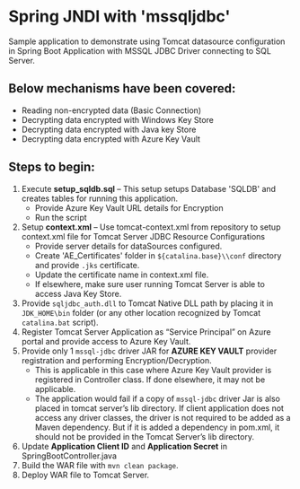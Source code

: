 
# Spring JNDI with 'mssqljdbc'
Sample application to demonstrate using Tomcat datasource configuration in Spring Boot Application with MSSQL JDBC Driver connecting to SQL Server.

## Below mechanisms have been covered:
- Reading non-encrypted data (Basic Connection)
- Decrypting data encrypted with Windows Key Store
- Decrypting data encrypted with Java key Store
- Decrypting data encrypted with Azure Key Vault

## Steps to begin:
1. Execute **setup_sqldb.sql** – This setup setups Database 'SQLDB' and creates tables for running this application. 
   - Provide Azure Key Vault URL details for Encryption
   - Run the script
2. Setup **context.xml** – Use tomcat-context.xml from repository to setup context.xml file for Tomcat Server JDBC Resource Configurations
    - Provide server details for dataSources configured.
    - Create 'AE_Certificates' folder in `${catalina.base}\\conf` directory and provide `.jks` certificate.
    - Update the certificate name in context.xml file.
    - If elsewhere, make sure user running Tomcat Server is able to access Java Key Store.
4. Provide `sqljdbc_auth.dll` to Tomcat Native DLL path by placing it in `JDK_HOME\bin` folder (or any other location recognized by Tomcat `catalina.bat` script).
5. Register Tomcat Server Application as “Service Principal” on Azure portal and provide access to Azure Key Vault.
6. Provide only 1 `mssql-jdbc` driver JAR for **AZURE KEY VAULT** provider registration and performing Encryption/Decryption.
    - This is applicable in this case where Azure Key Vault provider is registered in Controller class. If done elsewhere, it may not be applicable.
    - The application would fail if a copy of `mssql-jdbc` driver Jar is also placed in tomcat server’s lib directory. If client application does not access any driver classes, the driver is not required to be added as a Maven dependency. But if it is added a dependency in pom.xml, it should not be provided in the Tomcat Server’s lib directory.
7. Update **Application Client ID** and **Application Secret** in SpringBootController.java
7. Build the WAR file with `mvn clean package`.
8. Deploy WAR file to Tomcat Server.
